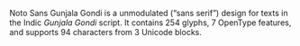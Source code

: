 Noto Sans Gunjala Gondi is a unmodulated (“sans serif”) design for texts in the Indic _Gunjala Gondi_ script. It contains 254 glyphs, 7 OpenType features, and supports 94 characters from 3 Unicode blocks.